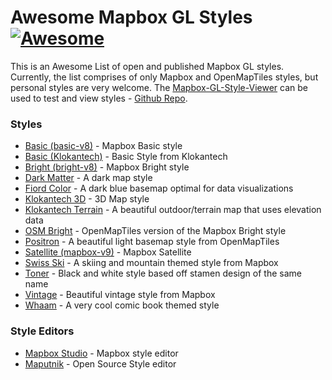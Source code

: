 # Awesome Mapbox GL Styles [![Awesome](https://cdn.rawgit.com/sindresorhus/awesome/d7305f38d29fed78fa85652e3a63e154dd8e8829/media/badge.svg)](https://github.com/sindresorhus/awesome)

This is an Awesome List of open and published Mapbox GL styles.  Currently, the list comprises of only Mapbox and OpenMapTiles styles, but personal styles are very welcome.  The [Mapbox-GL-Style-Viewer](http://natsmaps.com/mapbox-gl-style-viewer/) can be used to test and view styles - [Github Repo](https://github.com/NatEvatt/mapbox-gl-style-viewer).


### Styles

- [Basic (basic-v8)](https://github.com/mapbox/mapbox-gl-styles/blob/master/styles/basic-v8.json) - Mapbox Basic style
- [Basic (Klokantech)](https://github.com/openmaptiles/klokantech-basic-gl-style/blob/master/style.json) - Basic Style from Klokantech
- [Bright (bright-v8)](https://github.com/mapbox/mapbox-gl-styles/blob/master/styles/bright-v8.json) - Mapbox Bright style
- [Dark Matter](https://github.com/openmaptiles/dark-matter-gl-style/blob/master/style.json) - A dark map style
- [Fiord Color](https://github.com/openmaptiles/fiord-color-gl-style/blob/master/style.json) - A dark blue basemap optimal for data visualizations
- [Klokantech 3D](https://github.com/openmaptiles/klokantech-3d-gl-style/blob/master/style.json) - 3D Map style
- [Klokantech Terrain](https://github.com/openmaptiles/klokantech-terrain-gl-style/blob/master/style.json) - A beautiful outdoor/terrain map that uses elevation data
- [OSM Bright](https://github.com/openmaptiles/osm-bright-gl-style/blob/master/style.json) - OpenMapTiles version of the Mapbox Bright style
- [Positron](https://github.com/openmaptiles/positron-gl-style/blob/master/style.json) - A beautiful light basemap style from OpenMapTiles
- [Satellite (mapbox-v9)](https://github.com/mapbox/mapbox-gl-styles/blob/master/styles/satellite-v9.json) - Mapbox Satellite
- [Swiss Ski](https://github.com/mapbox/mapbox-gl-swiss-ski-style/blob/master/cij1zoclj002y8rkkdjl69psd.json) - A skiing and mountain themed style from Mapbox
- [Toner](https://github.com/openmaptiles/toner-gl-style/blob/master/style.json) - Black and white style based off stamen design of the same name 
- [Vintage](https://github.com/mapbox/mapbox-gl-vintage-style/blob/master/cif5p01n202nisaktvljx9mv3.json) - Beautiful vintage style from Mapbox 
- [Whaam](https://github.com/mapbox/mapbox-gl-whaam-style/blob/master/cii8323c8004w0nlvtss3dbm2.json) - A very cool comic book themed style

### Style Editors
- [Mapbox Studio](https://www.mapbox.com/mapbox-studio/) - Mapbox style editor
- [Maputnik](http://maputnik.com/) - Open Source Style editor
